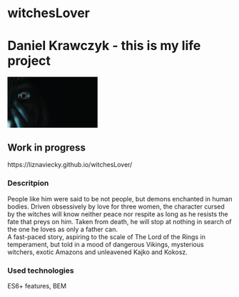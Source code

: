 # witchesLover
# Daniel Krawczyk - this is my life project
<img src="images/MenuBackground.png" width="40%" height="40%">
<h2> Work in progress </h2>
https://liznaviecky.github.io/witchesLover/
<h3> Descritpion </h3>
People like him were said to be not people, but demons enchanted in human bodies. Driven obsessively by 
love for three women, the character cursed by the witches will know neither peace nor respite 
as long as he resists the fate that preys on him. Taken from death, he will stop at nothing 
in search of the one he loves as only a father can. <br>
A fast-paced story, aspiring to the scale of The Lord of the Rings in temperament, but
told in a mood of dangerous Vikings, mysterious witchers, exotic Amazons and unleavened Kajko and Kokosz. 
<h3> Used technologies </h3>
ES6+ features, BEM
